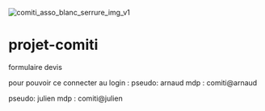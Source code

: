 
![comiti_asso_blanc_serrure_img_v1](https://github.com/MB-mika/projet-comiti/assets/131668914/18d60a1f-36fc-4d9e-94d9-1561a0d9002d)

# projet-comiti
formulaire devis

pour pouvoir ce connecter au login :
pseudo: arnaud
mdp : comiti@arnaud

pseudo: julien
mdp : comiti@julien

